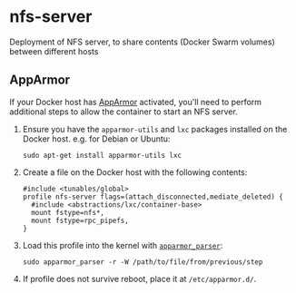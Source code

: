 # nfs-server

Deployment of NFS server, to share contents (Docker Swarm volumes) between different hosts

## AppArmor

If your Docker host has [AppArmor](https://wiki.ubuntu.com/AppArmor) activated, you'll need to perform additional steps to allow the container to start an NFS server.

1. Ensure you have the `apparmor-utils` and `lxc` packages installed on the Docker host. e.g. for Debian or Ubuntu:

       sudo apt-get install apparmor-utils lxc

1. Create a file on the Docker host with the following contents:

       #include <tunables/global>
       profile nfs-server flags=(attach_disconnected,mediate_deleted) {
         #include <abstractions/lxc/container-base>
         mount fstype=nfs*,
         mount fstype=rpc_pipefs,
       }

1. Load this profile into the kernel with [`apparmor_parser`](http://manpages.ubuntu.com/manpages/xenial/man8/apparmor_parser.8.html):

       sudo apparmor_parser -r -W /path/to/file/from/previous/step

1. If profile does not survive reboot, place it at `/etc/apparmor.d/`.
